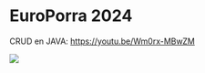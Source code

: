 # EuroPorra 2024
CRUD en JAVA: https://youtu.be/Wm0rx-MBwZM

[![](https://img.youtube.com/vi/Wm0rx-MBwZM/1.jpg)](https://youtu.be/Wm0rx-MBwZM)

